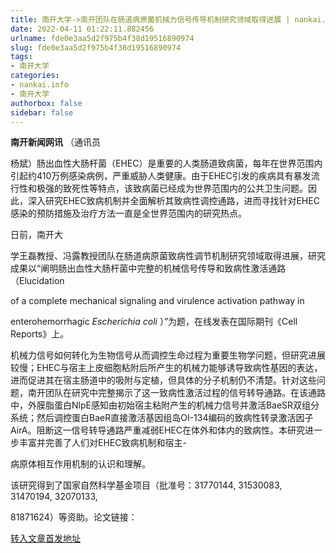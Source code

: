 ```yaml
---
title: 南开大学->南开团队在肠道病原菌机械力信号传导机制研究领域取得进展 | nankai.info
date: 2022-04-11 01:22:11.882456
urlname: fde0e3aa5d2f975b4f38d19516890974
slug: fde0e3aa5d2f975b4f38d19516890974
tags: 
- 南开大学
categories:
- nankai.info
- 南开大学
authorbox: false
sidebar: false
---
```

**南开新闻网讯** （通讯员

杨斌）肠出血性大肠杆菌（EHEC）是重要的人类肠道致病菌，每年在世界范围内引起约410万例感染病例，严重威胁人类健康。由于EHEC引发的疾病具有暴发流行性和极强的致死性等特点，该致病菌已经成为世界范围内的公共卫生问题。因此，深入研究EHEC致病机制并全面解析其致病性调控通路，进而寻找针对EHEC感染的预防措施及治疗方法一直是全世界范围内的研究热点。

日前，南开大
<!--more-->
学王磊教授、冯露教授团队在肠道病原菌致病性调节机制研究领域取得进展，研究成果以“阐明肠出血性大肠杆菌中完整的机械信号传导和致病性激活通路（Elucidation

of a complete mechanical signaling and virulence activation pathway in

enterohemorrhagic _Escherichia coli_ ）”为题，在线发表在国际期刊《Cell Reports》上。

机械力信号如何转化为生物信号从而调控生命过程为重要生物学问题，但研究进展较慢；EHEC与宿主上皮细胞粘附后所产生的机械力能够诱导致病性基因的表达，进而促进其在宿主肠道中的吸附与定植，但具体的分子机制仍不清楚。针对这些问题，南开团队在研究中完整揭示了这一致病性激活过程的信号转导通路。在该通路中，外膜脂蛋白NlpE感知由初始宿主粘附产生的机械力信号并激活BaeSR双组分系统；然后调控蛋白BaeR直接激活基因组岛OI-134编码的致病性转录激活因子AirA。阻断这一信号转导通路严重减弱EHEC在体外和体内的致病性。本研究进一步丰富并完善了人们对EHEC致病机制和宿主-

病原体相互作用机制的认识和理解。

该研究得到了国家自然科学基金项目（批准号：31770144, 31530083, 31470194, 32070133,

81871624）等资助。论文链接：



[转入文章首发地址](http://news.nankai.edu.cn/ywsd/system/2022/04/08/030050830.shtml)